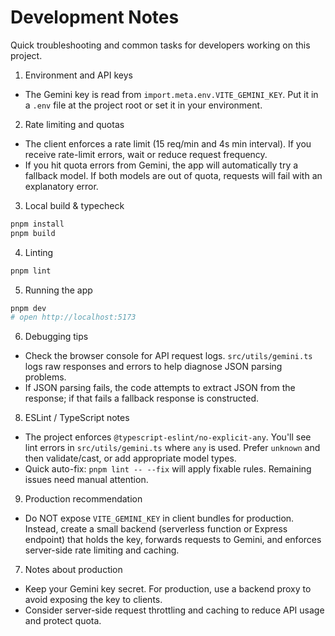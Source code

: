 # Development Notes

Quick troubleshooting and common tasks for developers working on this project.

1) Environment and API keys
- The Gemini key is read from `import.meta.env.VITE_GEMINI_KEY`. Put it in a `.env` file at the project root or set it in your environment.

2) Rate limiting and quotas
- The client enforces a rate limit (15 req/min and 4s min interval). If you receive rate-limit errors, wait or reduce request frequency.
- If you hit quota errors from Gemini, the app will automatically try a fallback model. If both models are out of quota, requests will fail with an explanatory error.

3) Local build & typecheck

```bash
pnpm install
pnpm build
```

4) Linting

```bash
pnpm lint
```

5) Running the app

```bash
pnpm dev
# open http://localhost:5173
```

6) Debugging tips
- Check the browser console for API request logs. `src/utils/gemini.ts` logs raw responses and errors to help diagnose JSON parsing problems.
- If JSON parsing fails, the code attempts to extract JSON from the response; if that fails a fallback response is constructed.

8) ESLint / TypeScript notes
- The project enforces `@typescript-eslint/no-explicit-any`. You'll see lint errors in `src/utils/gemini.ts` where `any` is used. Prefer `unknown` and then validate/cast, or add appropriate model types.
- Quick auto-fix: `pnpm lint -- --fix` will apply fixable rules. Remaining issues need manual attention.

9) Production recommendation
- Do NOT expose `VITE_GEMINI_KEY` in client bundles for production. Instead, create a small backend (serverless function or Express endpoint) that holds the key, forwards requests to Gemini, and enforces server-side rate limiting and caching.

7) Notes about production
- Keep your Gemini key secret. For production, use a backend proxy to avoid exposing the key to clients.
- Consider server-side request throttling and caching to reduce API usage and protect quota.
